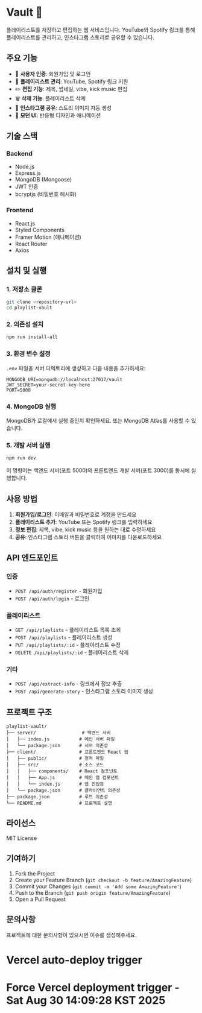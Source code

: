 # Vault 🎵

플레이리스트를 저장하고 편집하는 웹 서비스입니다. YouTube와 Spotify 링크를 통해 플레이리스트를 관리하고, 인스타그램 스토리로 공유할 수 있습니다.

## 주요 기능

- 🔐 **사용자 인증**: 회원가입 및 로그인
- 🎵 **플레이리스트 관리**: YouTube, Spotify 링크 지원
- ✏️ **편집 기능**: 제목, 썸네일, vibe, kick music 편집
- 🗑️ **삭제 기능**: 플레이리스트 삭제
- 📱 **인스타그램 공유**: 스토리 이미지 자동 생성
- 🎨 **모던 UI**: 반응형 디자인과 애니메이션

## 기술 스택

### Backend
- Node.js
- Express.js
- MongoDB (Mongoose)
- JWT 인증
- bcryptjs (비밀번호 해시화)

### Frontend
- React.js
- Styled Components
- Framer Motion (애니메이션)
- React Router
- Axios

## 설치 및 실행

### 1. 저장소 클론
```bash
git clone <repository-url>
cd playlist-vault
```

### 2. 의존성 설치
```bash
npm run install-all
```

### 3. 환경 변수 설정
`.env` 파일을 서버 디렉토리에 생성하고 다음 내용을 추가하세요:

```env
MONGODB_URI=mongodb://localhost:27017/vault
JWT_SECRET=your-secret-key-here
PORT=5000
```

### 4. MongoDB 실행
MongoDB가 로컬에서 실행 중인지 확인하세요. 또는 MongoDB Atlas를 사용할 수 있습니다.

### 5. 개발 서버 실행
```bash
npm run dev
```

이 명령어는 백엔드 서버(포트 5000)와 프론트엔드 개발 서버(포트 3000)를 동시에 실행합니다.

## 사용 방법

1. **회원가입/로그인**: 이메일과 비밀번호로 계정을 만드세요
2. **플레이리스트 추가**: YouTube 또는 Spotify 링크를 입력하세요
3. **정보 편집**: 제목, vibe, kick music 등을 원하는 대로 수정하세요
4. **공유**: 인스타그램 스토리 버튼을 클릭하여 이미지를 다운로드하세요

## API 엔드포인트

### 인증
- `POST /api/auth/register` - 회원가입
- `POST /api/auth/login` - 로그인

### 플레이리스트
- `GET /api/playlists` - 플레이리스트 목록 조회
- `POST /api/playlists` - 플레이리스트 생성
- `PUT /api/playlists/:id` - 플레이리스트 수정
- `DELETE /api/playlists/:id` - 플레이리스트 삭제

### 기타
- `POST /api/extract-info` - 링크에서 정보 추출
- `POST /api/generate-story` - 인스타그램 스토리 이미지 생성

## 프로젝트 구조

```
playlist-vault/
├── server/                 # 백엔드 서버
│   ├── index.js           # 메인 서버 파일
│   └── package.json       # 서버 의존성
├── client/                # 프론트엔드 React 앱
│   ├── public/            # 정적 파일
│   ├── src/               # 소스 코드
│   │   ├── components/    # React 컴포넌트
│   │   ├── App.js         # 메인 앱 컴포넌트
│   │   └── index.js       # 앱 진입점
│   └── package.json       # 클라이언트 의존성
├── package.json           # 루트 의존성
└── README.md              # 프로젝트 설명
```

## 라이선스

MIT License

## 기여하기

1. Fork the Project
2. Create your Feature Branch (`git checkout -b feature/AmazingFeature`)
3. Commit your Changes (`git commit -m 'Add some AmazingFeature'`)
4. Push to the Branch (`git push origin feature/AmazingFeature`)
5. Open a Pull Request

## 문의사항

프로젝트에 대한 문의사항이 있으시면 이슈를 생성해주세요.

# Vercel auto-deploy trigger
# Force Vercel deployment trigger - Sat Aug 30 14:09:28 KST 2025
